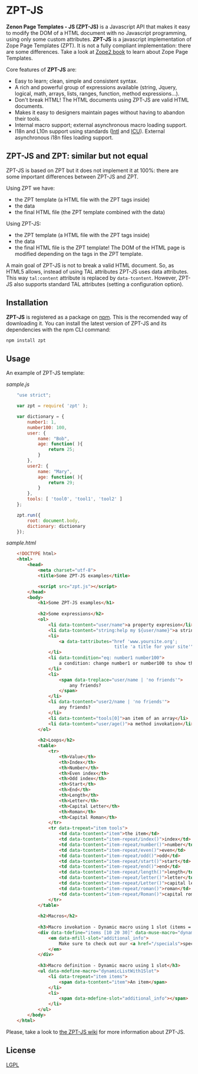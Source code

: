 # ZPT-JS

**Zenon Page Templates - JS (ZPT-JS)** is a Javascript API that makes it easy to modify the DOM of a HTML document with no Javascript programming, using only some custom attributes. **ZPT-JS** is a javascript implementation of Zope Page Templates (ZPT). It is not a fully compliant implementation: there are some differences. Take a look at [Zope2 book](http://docs.zope.org/zope2/zope2book/ZPT.html) to learn about Zope Page Templates.

Core features of **ZPT-JS** are:

*   Easy to learn; clean, simple and consistent syntax.
*   A rich and powerful group of expressions available (string, Jquery, logical, math, arrays, lists, ranges, function, method expressions...).
*   Don't break HTML! The HTML documents using ZPT-JS are valid HTML documents.
*   Makes it easy to designers maintain pages without having to abandon their tools.
*   Internal macro support; external asynchronous macro loading support.
*   I18n and L10n support using standards ([Intl](https://developer.mozilla.org/en/docs/Web/JavaScript/Reference/Global_Objects/Intl) and [ICU](http://userguide.icu-project.org/formatparse/messages)). External asynchronous i18n files loading support.

## ZPT-JS and ZPT: similar but not equal

ZPT-JS is based on ZPT but it does not implement it at 100%: there are some important differences between ZPT-JS and ZPT.

Using ZPT we have:

*   the ZPT template (a HTML file with the ZPT tags inside)
*   the data
*   the final HTML file (the ZPT template combined with the data)

Using ZPT-JS:

*   the ZPT template (a HTML file with the ZPT tags inside)
*   the data
*   the final HTML file is the ZPT template! The DOM of the HTML page is modified depending on the tags in the ZPT template.

A main goal of ZPT-JS is not to break a valid HTML document. So, as HTML5 allows, instead of using TAL attributes ZPT-JS uses data attributes. This way `tal:content` attribute is replaced by `data-tcontent`. However, ZPT-JS also supports standard TAL attributes (setting a configuration option).

## Installation

**ZPT-JS** is registered as a package on [npm](https://www.npmjs.com/package/zpt). This is the recomended way of downloading it. You can install the latest version of ZPT-JS and its dependencies with the npm CLI command:

```bash
npm install zpt
```

## Usage

An example of ZPT-JS template:

*sample.js*
```javascript
    "use strict";

    var zpt = require( 'zpt' );

    var dictionary = { 
        number1: 1,
        number100: 100,
        user: {
            name: "Bob", 
            age: function( ){
                return 25;
            }
        },
        user2: {
            name: "Mary", 
            age: function( ){
                return 29;
            }
        },
        tools: [ 'tool0', 'tool1', 'tool2' ]
    };

    zpt.run({
        root: document.body,
        dictionary: dictionary
    });
```

*sample.html*
```html
    <!DOCTYPE html>
    <html>
        <head>
            <meta charset="utf-8">
            <title>Some ZPT-JS examples</title>

            <script src="zpt.js"></script>
        </head>
        <body>
            <h1>Some ZPT-JS examples</h1>
    
            <h2>Some expressions</h2>
            <ol>
                <li data-tcontent="user/name">a property expresion</li>
                <li data-tcontent="string:help my ${user/name}">a string expression</li>
                <li>
                    <a data-tattributes="href 'www.yoursite.org';
                                         title 'a title for your site'">A link using string literals in a data-tattributes</a>
                </li>
                <li data-tcondition="eq: number1 number100">
                    a condition: change number1 or number100 to show this!
                </li>
                <li>
                    <span data-treplace="user/name | 'no friends'">
                        any friends?
                    </span>
                </li>
                <li data-tcontent="user2/name | 'no friends'">
                    any friends?
                </li>
                <li data-tcontent="tools[0]">an item of an array</li>
                <li data-tcontent="user/age()">a method invokation</li>
            </ol>
            
            <h2>Loops</h2>
            <table>
                <tr>
                    <th>Value</th>
                    <th>Index</th>
                    <th>Number</th>
                    <th>Even index</th>
                    <th>Odd index</th>
                    <th>Start</th>
                    <th>End</th>
                    <th>Length</th>
                    <th>Letter</th>
                    <th>Capital Letter</th>
                    <th>Roman</th>
                    <th>Capital Roman</th>
                </tr>
                <tr data-trepeat="item tools">
                    <td data-tcontent="item">the item</td>
                    <td data-tcontent="item-repeat/index()">index</td>
                    <td data-tcontent="item-repeat/number()">number</td>
                    <td data-tcontent="item-repeat/even()">even</td>
                    <td data-tcontent="item-repeat/odd()">odd</td>
                    <td data-tcontent="item-repeat/start()">start</td>
                    <td data-tcontent="item-repeat/end()">end</td>
                    <td data-tcontent="item-repeat/length()">length</td>
                    <td data-tcontent="item-repeat/letter()">letter</td>
                    <td data-tcontent="item-repeat/Letter()">capital letter</td>
                    <td data-tcontent="item-repeat/roman()">roman</td>
                    <td data-tcontent="item-repeat/Roman()">capital roman</td>
                </tr>
            </table>
            
            <h2>Macros</h2>
            
            <h3>Macro invokation - Dynamic macro using 1 slot (items = [10 20 30])</h3>
            <div data-tdefine="items [10 20 30]" data-muse-macro="dynamicListWith1Slot">
                <em data-mfill-slot="additional_info">
                    Make sure to check out our <a href="/specials">specials</a>.
                </em>
            </div>
            
            <h3>Macro definition - Dynamic macro using 1 slot</h3>
            <ul data-mdefine-macro="dynamicListWith1Slot">
                <li data-trepeat="item items">
                    <span data-tcontent="item">An item</span>
                </li>
                <li>
                    <span data-mdefine-slot="additional_info"></span>
                </li>
            </ul>
        </body>
    </html>
```

Please, take a look to [the ZPT-JS wiki](https://github.com/davidcana/ZPT-JS/wiki) for more information about ZPT-JS.

## License
[LGPL](http://www.gnu.org/licenses/lgpl.html)
